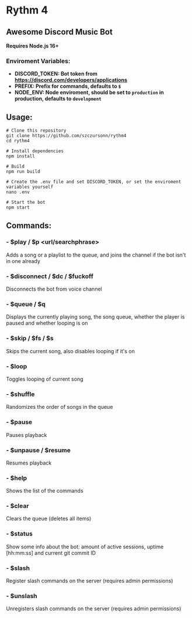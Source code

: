# Rythm 4
## Awesome Discord Music Bot
**Requires Node.js 16+**

### Enviroment Variables:
- **DISCORD_TOKEN: Bot token from https://discord.com/developers/applications**
- **PREFIX: Prefix for commands, defaults to `$`**
- **NODE_ENV: Node enviroment, should be set to `production` in production, defaults to `development`**

## Usage:
```
# Clone this repository
git clone https://github.com/szczursonn/rythm4
cd rythm4

# Install dependencies
npm install

# Build
npm run build

# Create the .env file and set DISCORD_TOKEN, or set the enviroment variables yourself
nano .env

# Start the bot
npm start
```

## Commands:
### - $play / $p <url/searchphrase>
Adds a song or a playlist to the queue, and joins the channel if the bot isn't in one already
### - $disconnect / $dc / $fuckoff
Disconnects the bot from voice channel
### - $queue / $q
Displays the currently playing song, the song queue, whether the player is paused and whether looping is on
### - $skip / $fs / $s
Skips the current song, also disables looping if it's on
### - $loop
Toggles looping of current song
### - $shuffle
Randomizes the order of songs in the queue
### - $pause
Pauses playback
### - $unpause / $resume
Resumes playback
### - $help
Shows the list of the commands
### - $clear
Clears the queue (deletes all items)
### - $status
Show some info about the bot: amount of active sessions, uptime [hh:mm:ss] and current git commit ID
### - $slash
Register slash commands on the server (requires admin permissions)
### - $unslash
Unregisters slash commands on the server (requires admin permissions)